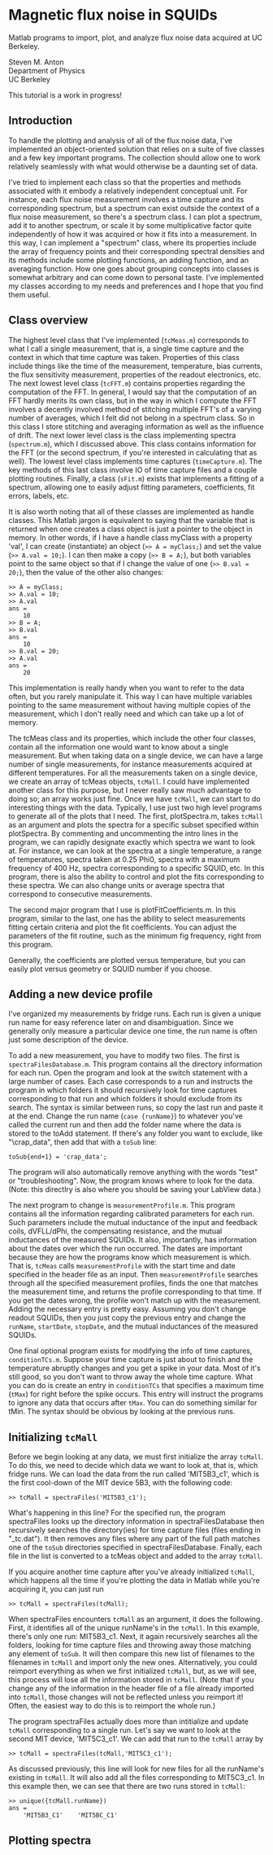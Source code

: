 Magnetic flux noise in SQUIDs
====

Matlab programs to import, plot, and analyze flux noise data acquired at UC Berkeley.

Steven M. Anton<br>
Department of Physics<br>
UC Berkeley

This tutorial is a work in progress!

Introduction
---------------

To handle the plotting and analysis of all of the flux noise data, I've implemented an object-oriented solution that relies on a suite of five classes and a few key important programs. The collection should allow one to work relatively seamlessly with what would otherwise be a daunting set of data.

I've tried to implement each class so that the properties and methods associated with it embody a relatively independent conceptual unit. For instance, each flux noise measurement involves a time capture and its corresponding spectrum, but a spectrum can exist outside the context of a flux noise measurement, so there's a spectrum class. I can plot a spectrum, add it to another spectrum, or scale it by some multiplicative factor quite independently of how it was acquired or how it fits into a measurement. In this way, I can implement a "spectrum" class, where its properties include the array of frequency points and their corresponding spectral densities and its methods include some plotting functions, an adding function, and an averaging function. How one goes about grouping concepts into classes is somewhat arbitrary and can come down to personal taste. I've implemented my classes according to my needs and preferences and I hope that you find them useful.

Class overview
---------------

The highest level class that I've implemented (`tcMeas.m`) corresponds to what I call a single measurement, that is, a single time capture and the context in which that time capture was taken. Properties of this class include things like the time of the measurement, temperature, bias currents, the flux sensitivity measurement, properties of the readout electronics, etc. The next lowest level class (`tcFFT.m`) contains properties regarding the computation of the FFT. In general, I would say that the computation of an FFT hardly merits its own class, but in the way in which I compute the FFT involves a decently involved method of stitching multiple FFT's of a varying number of averages, which I felt did not belong in a spectrum class. So in this class I store stitching and averaging information as well as the influence of drift. The next lower level class is the class implementing spectra (`spectrum.m`), which I discussed above. This class contains information for the FFT (or the second spectrum, if you're interested in calculating that as well). The lowest level class implements time captures (`timeCapture.m`). The key methods of this last class involve IO of time capture files and a couple plotting routines. Finally, a class (`sFit.m`) exists that implements a fitting of a spectrum, allowing one to easily adjust fitting parameters, coefficients, fit errors, labels, etc.

It is also worth noting that all of these classes are implemented as handle classes. This Matlab jargon is equivalent to saying that the variable that is returned when one creates a class object is just a pointer to the object in memory. In other words, if I have a handle class myClass with a property 'val', I can create (instantiate) an object (`>> A = myClass;`) and set the value (`>> A.val = 10;`). I can then make a copy (`>> B = A;`), but both variables point to the same object so that if I change the value of one (`>> B.val = 20;`), then the value of the other also changes:

    >> A = myClass;
    >> A.val = 10;
    >> A.val
    ans =
        10
    >> B = A;
    >> B.val
    ans =
        10
    >> B.val = 20;
    >> A.val
    ans =
        20
        
This implementation is really handy when you want to refer to the data often, but you rarely manipulate it. This way I can have multiple variables pointing to the same measurement without having multiple copies of the measurement, which I don't really need and which can take up a lot of memory.

The tcMeas class and its properties, which include the other four classes, contain all the information one would want to know about a single measurement. But when taking data on a single device, we can have a large number of single measurements, for instance measurements acquired at different temperatures. For all the measurements taken on a single device, we create an array of tcMeas objects, `tcMall`. I could have implemented another class for this purpose, but I never really saw much advantage to doing so; an array works just fine. Once we have `tcMall`, we can start to do interesting things with the data. Typically, I use just two high level programs to generate all of the plots that I need. The first, plotSpectra.m, takes `tcMall` as an argument and plots the spectra for a specific subset specified within plotSpectra. By commenting and uncommenting the intro lines in the program, we can rapidly designate exactly which spectra we want to look at. For instance, we can look at the spectra at a single temperature, a range of temperatures, spectra taken at 0.25 Phi0, spectra with a maximum frequency of 400 Hz, spectra corresponding to a specific SQUID, etc. In this program, there is also the ability to control and plot the fits corresponding to these spectra. We can also change units or average spectra that correspond to consecutive measurements.

The second major program that I use is plotFitCoefficients.m. In this program, similar to the last, one has the ability to select measurements fitting certain criteria and plot the fit coefficients. You can adjust the parameters of the fit routine, such as the minimum fig frequency, right from this program.

Generally, the coefficients are plotted versus temperature, but you can easily plot versus geometry or SQUID number if you choose.

Adding a new device profile
---------------

I've organized my measurements by fridge runs. Each run is given a unique run name for easy reference later on and disambiguation. Since we generally only measure a particular device one time, the run name is often just some description of the device.

To add a new measurement, you have to modify two files. The first is `spectraFilesDatabase.m`. This program contains all the directory information for each run. Open the program and look at the switch statement with a large number of cases. Each case corresponds to a run and instructs the program in which folders it should recursively look for time captures corresponding to that run and which folders it should exclude from its search. The syntax is similar between runs, so copy the last run and paste it at the end. Change the run name (`case {runName}`) to whatever you've called the current run and then add the folder name where the data is stored to the toAdd statement. If there's any folder you want to exclude, like "\crap_data", then add that with a `toSub` line:

    toSub{end+1} = 'crap_data';
    
The program will also automatically remove anything with the words "test" or "troubleshooting". Now, the program knows where to look for the data. (Note: this directlry is also where you should be saving your LabView data.)

The next program to change is `measurementProfile.m`. This program contains all the information regarding calibrated parameters for each run. Such parameters include the mutual inductance of the input and feedback coils, dVFLL/dPhi, the compensating resistance, and the mutual inductances of the measured SQUIDs. It also, importantly, has information about the dates over which the run occurred. The dates are important because they are how the programs know which measurement is which. That is, `tcMeas` calls `measurementProfile` with the start time and date specified in the header file as an input. Then `measurementProfile` searches through all the specified measurement profiles, finds the one that matches the measurement time, and returns the profile corresponding to that time. If you get the dates wrong, the profile won't match up with the measurement. Adding the necessary entry is pretty easy. Assuming you don't change readout SQUIDs, then you just copy the previous entry and change the `runName`, `startDate`, `stopDate`, and the mutual inductances of the measured SQUIDs.

One final optional program exists for modifying the info of time captures, `conditionTCs.m`. Suppose your time capture is just about to finish and the temperature abruptly changes and you get a spike in your data. Most of it's still good, so you don't want to throw away the whole time capture. What you can do is create an entry in `conditionTCs` that specifies a maximum time (`tMax`) for right before the spike occurs. This entry will instruct the programs to ignore any data that occurs after `tMax`. You can do something similar for tMin. The syntax should be obvious by looking at the previous runs.

Initializing `tcMall`
---------------

Before we begin looking at any data, we must first initialize the array `tcMall`. To do this, we need to decide which data we want to look at, that is, which fridge runs. We can load the data from the run called 'MIT5B3_c1', which is the first cool-down of the MIT device 5B3, with the following code:

    >> tcMall = spectraFiles('MIT5B3_c1');
    
What's happening in this line? For the specified run, the program spectraFiles looks up the directory information in spectraFilesDatabase then recursively searches the directory(ies) for time capture files (files ending in "_tc.dat"). It then removes any files where any part of the full path matches one of the `toSub` directories specified in spectraFilesDatabase. Finally, each file in the list is converted to a tcMeas object and added to the array `tcMall`.

If you acquire another time capture after you've already initialized `tcMall`, which happens all the time if you're plotting the data in Matlab while you're acquiring it, you can just run

    >> tcMall = spectraFiles(tcMall);
	
When spectraFiles encounters `tcMall` as an argument, it does the following. First, it identifies all of the unique runName's in the `tcMall`. In this example, there's only one run: MIT5B3_c1.  Next, it again recursively searches all the folders, looking for time capture files and throwing away those matching any element of `toSub`. It will then compare this new list of filenames to the filenames in `tcMall` and import only the new ones. Alternatively, you could reimport everything as when we first initialized `tcMall`, but, as we will see, this process will lose all the information stored in `tcMall`. (Note that if you change any of the information in the header file of a file already imported into `tcMall`, those changes will not be reflected unless you reimport it! Often, the easiest way to do this is to reimport the whole run.)

The program spectraFiles actually does more than intitialize and update `tcMall` corresponding to a single run. Let's say we want to look at the second MIT device, 'MIT5C3_c1'. We can add that run to the `tcMall` array by

    >> tcMall = spectraFiles(tcMall,'MIT5C3_c1');
    
As discussed previously, this line will look for new files for all the runName's existing in `tcMall`. It will also add all the files corresponding to MIT5C3_c1. In this example then, we can see that there are two runs stored in `tcMall`:

    >> unique({tcMall.runName})
    ans =
        'MIT5B3_C1'    'MIT5BC_C1'


Plotting spectra
---------------


